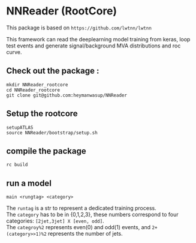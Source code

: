 
# NNReader (RootCore)

This package is based on `https://github.com/lwtnn/lwtnn` 

This framework can read the deeplearning model training from keras, loop test events and generate signal/background MVA distributions and roc curve.


## Check out the package :
`mkdir NNReader_rootcore`\
`cd NNReader_rootcore`\
`git clone git@github.com:heymanwasup/NNReader`
## Setup the rootcore 
`setupATLAS`\
`source NNReader/bootstrap/setup.sh`
## compile the package
`rc build`
## run a model
`main <rungtag> <category>`
 
The `runtag` is a str to represent a dedicated training process. \
The `category` has to be in {0,1,2,3}, these numbers correspond to four categories: `[2jet,3jet] X [even, odd]`.\
The `categroy%2` represents even(0) and odd(1) events, and `2+(category>>1)%2` represents the number of jets.



